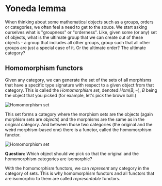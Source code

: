Yoneda lemma
===

When thinking about some mathematical objects such as a groups, orders or categories, we often feel a need to get to the souce. We start asking ourselves what is "groupness" or "orderness". Like, given some (or any) set of objects, what is the ultimate group that we can create out of these objects - a group that includes all other groups, group such that all other groups are just a special case of it. Or the ultimate order? The ultimate category? 


Homomorphism functors
---

Given any category, we can generate the set of the sets of all morphisms that have a specific type signature with respect to a given object from that category. This is called the *Homomorphism set*, denoted $Hom(B, - )$, $B$ being the object that you picked (for example, let's pick the brown ball.)

![Homomorphism set](hom_set.svg)

This set forms a category where the morphism sets are the objects (again morphism sets are *objects*) and the morphisms are the same as in the original category. And between those two categories (the original and the weird morphism-based one) there is a functor, called the homomorphism functor.

![Homomorphism set](hom_functor.svg)

**Question:** Which object should we pick so that the original and the homomorphism categories are isomorphic? 

With the homomorphism functors, we can *represent* any category in the category of sets. This is why homomorphism functors and all functors that are isomorphic to them are called *representable* functors.

